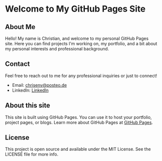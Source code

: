 # Welcome to My GitHub Pages Site

## About Me
Hello! My name is Christian, and welcome to my personal GitHub Pages site. Here you can find projects I'm working on, my portfolio, and a bit about my personal interests and professional background.

## Contact
Feel free to reach out to me for any professional inquiries or just to connect!

- Email: chrisenv@posteo.de
- LinkedIn: [LinkedIn](https://linkedin.com/in/christian-stankov-eng)

## About this site
This site is built using GitHub Pages. You can use it to host your portfolio, project pages, or blogs. Learn more about GitHub Pages at [GitHub Pages](https://pages.github.com/).

## License
This project is open source and available under the MIT License. See the LICENSE file for more info.

